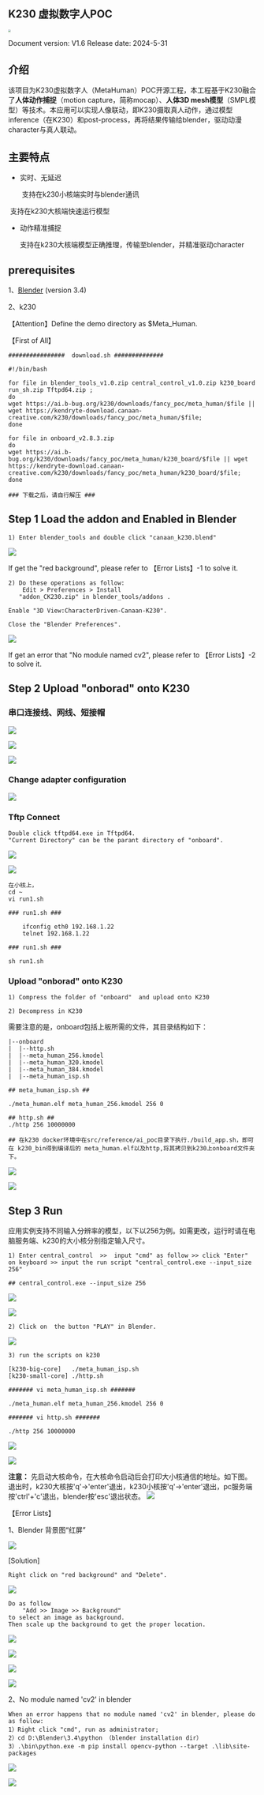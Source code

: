 ## K230 虚拟数字人POC

<div align=left><img src="./resource/pics/canaan-v.png" style="zoom: 30%;" /></div>

Document version: V1.6 Release date: 2024-5-31

## 介绍

该项目为K230虚拟数字人（MetaHuman）POC开源工程，本工程基于K230融合了**人体动作捕捉**（motion capture，简称mocap）、**人体3D mesh模型**（SMPL模型）等技术。本应用可以实现人像联动，即K230摄取真人动作，通过模型inference（在K230）和post-process，再将结果传输给blender，驱动动漫character与真人联动。

## 主要特点

* 实时、无延迟

  ​    支持在k230小核端实时与blender通讯

​		   支持在k230大核端快速运行模型

* 动作精准捕捉

  ​    支持在k230大核端模型正确推理，传输至blender，并精准驱动character



## prerequisites

1、[Blender](https://www.blender.org/download/ "Blender")  (version 3.4)

2、k230



【Attention】Define the demo directory as $Meta_Human.

【First of All】

```
################  download.sh ##############

#!/bin/bash 

for file in blender_tools_v1.0.zip central_control_v1.0.zip k230_board run_sh.zip Tftpd64.zip ;  
do  
wget https://ai.b-bug.org/k230/downloads/fancy_poc/meta_human/$file || wget https://kendryte-download.canaan-creative.com/k230/downloads/fancy_poc/meta_human/$file;  
done  

for file in onboard_v2.8.3.zip
do
wget https://ai.b-bug.org/k230/downloads/fancy_poc/meta_human/k230_board/$file || wget https://kendryte-download.canaan-creative.com/k230/downloads/fancy_poc/meta_human/k230_board/$file;  
done

### 下载之后，请自行解压 ###
```



## Step 1   Load the addon and Enabled in Blender

```
1) Enter blender_tools and double click "canaan_k230.blend"
```

![](./resource/pics/Image-1.png)

If get the "red background", please refer to 【Error Lists】-1 to solve it.

```
2) Do these operations as follow:
	Edit > Preferences > Install
   "addon_CK230.zip" in blender_tools/addons .
   
Enable "3D View:CharacterDriven-Canaan-K230".

Close the "Blender Preferences".
```

![](./resource/pics/Image-2.png)

If get an error that "No module named cv2", please refer to 【Error Lists】-2 to solve it.



## Step 2   Upload "onborad" onto K230

### 串口连接线、网线、短接帽

![](./resource/pics/banzi_1.jpg)

![](./resource/pics/banzi_2.jpg)

![](./resource/pics/banzi_3.jpg)

### Change adapter configuration

![](./resource/pics/adapter.jpg)

### Tftp Connect

```
Double click tftpd64.exe in Tftpd64.
"Current Directory" can be the parant directory of "onboard".
```

![](./resource/pics/tftp.jpg)

![](./resource/pics/tftp_1.jpg)



```
在小核上，
cd ~
vi run1.sh

### run1.sh ###

    ifconfig eth0 192.168.1.22
    telnet 192.168.1.22

### run1.sh ###

sh run1.sh
```



### Upload "onborad" onto K230

```
1) Compress the folder of "onboard"  and upload onto K230

2) Decompress in K230
```

需要注意的是，onboard包括上板所需的文件，其目录结构如下：

```
|--onboard
|  |--http.sh 
|  |--meta_human_256.kmodel
|  |--meta_human_320.kmodel
|  |--meta_human_384.kmodel
|  |--meta_human_isp.sh  

## meta_human_isp.sh ##

./meta_human.elf meta_human_256.kmodel 256 0

## http.sh ##
./http 256 10000000

## 在k230 docker环境中在src/reference/ai_poc目录下执行./build_app.sh，即可在 k230_bin得到编译后的 meta_human.elf以及http,将其拷贝到k230上onboard文件夹下。

```



![](./resource/pics/upload.png)



![](./resource/pics/Image-3.png)





## Step 3 Run
应用实例支持不同输入分辨率的模型，以下以256为例。如需更改，运行时请在电脑服务端、k230的大小核分别指定输入尺寸。

```
1) Enter central_control  >>  input "cmd" as follow >> click "Enter" on keyboard >> input the run script "central_control.exe --input_size 256"

## central_control.exe --input_size 256 
```

![](./resource/pics/Image-4.png)

![](./resource/pics/Image-5.png)

```
2) Click on  the button "PLAY" in Blender.
```

![](./resource/pics/Image-7.png)


```
3) run the scripts on k230

[k230-big-core]   ./meta_human_isp.sh
[k230-small-core] ./http.sh 
```
```
####### vi meta_human_isp.sh #######

./meta_human.elf meta_human_256.kmodel 256 0
```
```
####### vi http.sh #######

./http 256 10000000
```

![](./resource/pics/Image-9.png)

![](./resource/pics/Image-10.png)

**注意：** 先启动大核命令，在大核命令启动后会打印大小核通信的地址。如下图。退出时，k230大核按'q'->'enter'退出，k230小核按'q'->'enter'退出，pc服务端按'ctrl'+'c'退出，blender按'esc'退出状态。
![](./resource/pics/address.jpg)

【Error Lists】

1、Blender 背景图“红屏”

![](./resource/pics/red.png)

[Solution]

```
Right click on "red background" and "Delete".
```

![](./resource/pics/red_1.png)

```
Do as follow
	"Add >> Image >> Background"
to select an image as background.
Then scale up the background to get the proper location.
```

![](./resource/pics/red_2.png)

![](./resource/pics/red_2.png)

![](./resource/pics/red_3.png)

![](./resource/pics/red_4.png)



2、No module named 'cv2' in blender

```
When an error happens that no module named 'cv2' in blender, please do as follow:
1）Right click "cmd", run as administrator;
2）cd D:\Blender\3.4\python （blender installation dir）
3）.\bin\python.exe -m pip install opencv-python --target .\lib\site-packages
```

![](./resource/pics/cmd.png)

![](./resource/pics/cv2.png)
